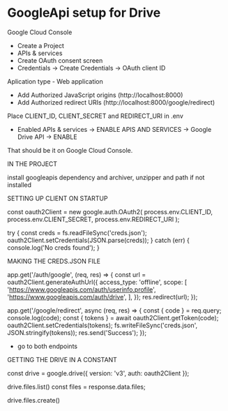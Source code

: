 # GoogleApi setup for Drive

Google Cloud Console

-   Create a Project
-   APIs & services
-   Create OAuth consent screen
-   Credentials -> Create Credentials -> OAuth client ID

Aplication type - Web application

-   Add Authorized JavaScript origins (http://localhost:8000)
-   Add Authorized redirect URIs (http://localhost:8000/google/redirect)

Place CLIENT_ID, CLIENT_SECRET and REDIRECT_URI in .env

-   Enabled APIs & services -> ENABLE APIS AND SERVICES -> Google Drive API -> ENABLE

That should be it on Google Cloud Console.

IN THE PROJECT

install googleapis dependency and archiver, unzipper and path if not installed

SETTING UP CLIENT ON STARTUP

const oauth2Client = new google.auth.OAuth2(
process.env.CLIENT_ID,
process.env.CLIENT_SECRET,
process.env.REDIRECT_URI
);

try {
const creds = fs.readFileSync('creds.json');
oauth2Client.setCredentials(JSON.parse(creds));
} catch (err) {
console.log('No creds found');
}

MAKING THE CREDS.JSON FILE

app.get('/auth/google', (req, res) => {
const url = oauth2Client.generateAuthUrl({
access_type: 'offline',
scope: [
'https://www.googleapis.com/auth/userinfo.profile',
'https://www.googleapis.com/auth/drive',
],
});
res.redirect(url);
});

app.get('/google/redirect', async (req, res) => {
const { code } = req.query;
console.log(code);
const { tokens } = await oauth2Client.getToken(code);
oauth2Client.setCredentials(tokens);
fs.writeFileSync('creds.json', JSON.stringify(tokens));
res.send('Success');
});

-   go to both endpoints

GETTING THE DRIVE IN A CONSTANT

const drive = google.drive({ version: 'v3', auth: oauth2Client });

drive.files.list()
const files = response.data.files;

drive.files.create()
